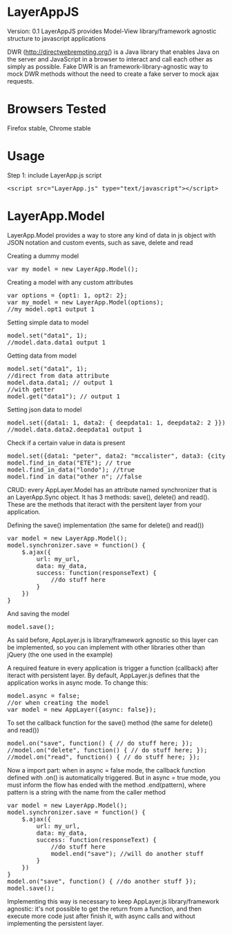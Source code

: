 LayerAppJS
================================

Version: 0.1
LayerAppJS provides Model-View library/framework agnostic structure to javascript applications

DWR (http://directwebremoting.org/) is a Java library that enables Java on the server and JavaScript in a browser to interact and call each other as simply as possible.
Fake DWR is an framework-library-agnostic way to mock DWR methods without the need to create a fake server to mock ajax requests.

Browsers Tested
================================

Firefox stable, Chrome stable


Usage
================================

Step 1: include LayerApp.js script
<pre>
&lt;script src="LayerApp.js" type="text/javascript"&gt;&lt;/script&gt;
</pre>


LayerApp.Model
================================

LayerApp.Model provides a way to store any kind of data in js object with JSON notation and custom events, such as save, delete and read

Creating a dummy model
<pre>
var my_model = new LayerApp.Model();
</pre>

Creating a model with any custom attributes
<pre>
var options = {opt1: 1, opt2: 2};
var my_model = new LayerApp.Model(options);
//my_model.opt1 output 1
</pre>

Setting simple data to model
<pre>
model.set("data1", 1);
//model.data.data1 output 1
</pre>

Getting data from model
<pre>
model.set("data1", 1);
//direct from data attribute
model.data.data1; // output 1
//with getter
model.get("data1"); // output 1
</pre>

Setting json data to model
<pre>
model.set({data1: 1, data2: { deepdata1: 1, deepdata2: 2 }});
//model.data.data2.deepdata1 output 1
</pre>

Check if a certain value in data is present
<pre>
model.set({data1: "peter", data2: "mccalister", data3: {city: "London"}});
model.find_in_data("ETE"); // true
model.find_in_data("londo"); //true
model.find_in_data("other n"; //false
</pre>

CRUD: every AppLayer.Model has an attribute named synchronizer that is an LayerApp.Sync object. It has 3 methods: save(), delete() and read(). These are the methods that iteract with the persitent layer from your application.

Defining the save() implementation (the same for delete() and read())
<pre>
var model = new LayerApp.Model();
model.synchronizer.save = function() {
	$.ajax({
		url: my_url,
		data: my_data,
		success: function(responseText) {
			//do stuff here
		}
	})
}
</pre>

And saving the model
<pre>
model.save();
</pre>

As said before, AppLayer.js is library/framework agnostic so this layer can be implemented, so you can implement with other libraries other than jQuery (the one used in the example)

A required feature in every application is trigger a function (callback) after iteract with persistent layer. By default, AppLayer.js defines that the application works in async mode. To change this:
<pre>
model.async = false;
//or when creating the model
var model = new AppLayer({async: false});
</pre>

To set the callback function for the save() method (the same for delete() and read())
<pre>
model.on("save", function() { // do stuff here; });
//model.on("delete", function() { // do stuff here; });
//model.on("read", function() { // do stuff here; });
</pre>

Now a import part: when in async = false mode, the callback function defined with .on() is automatically triggered. But in async = true mode, you must inform the flow has ended with the method .end(pattern), where pattern is a string with the name from the caller method
<pre>
var model = new LayerApp.Model();
model.synchronizer.save = function() {
	$.ajax({
		url: my_url,
		data: my_data,
		success: function(responseText) {
			//do stuff here
			model.end("save"); //will do another stuff
		}
	})
}
model.on("save", function() { //do another stuff });
model.save();
</pre>

Implementing this way is necessary to keep AppLayer.js library/framework agnostic: it's not possible to get the return from a function, and then execute more code just after finish it, with async calls and without implementing the persistent layer.